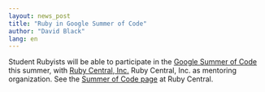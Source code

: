 ```yaml
---
layout: news_post
title: "Ruby in Google Summer of Code"
author: "David Black"
lang: en
---
```


Student Rubyists will be able to participate in the [Google Summer of
Code][1] this summer, with [Ruby Central, Inc.][2] Ruby Central, Inc. as
mentoring organization. See the [Summer of Code page][3] at Ruby
Central.



[1]: http://code.google.com/soc/
[2]: http://www.rubycentral.org
[3]: http://www.rubycentral.org/soc2006
